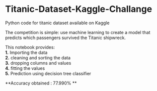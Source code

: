 # Titanic-Dataset-Kaggle-Challange
Python code for titanic dataset available on Kaggle

The competition is simple: use machine learning to create a model that predicts which passengers survived the Titanic shipwreck. <br>

This notebook provides: <br>
**1.** Importing the data <br>
**2.** cleaning and sorting the data <br>
**3.** dropping columns and values <br>
**4.** fitting the values <br>
**5.** Prediction using decision tree classifier <br>

**Accuracy obtained : 77.990% **




